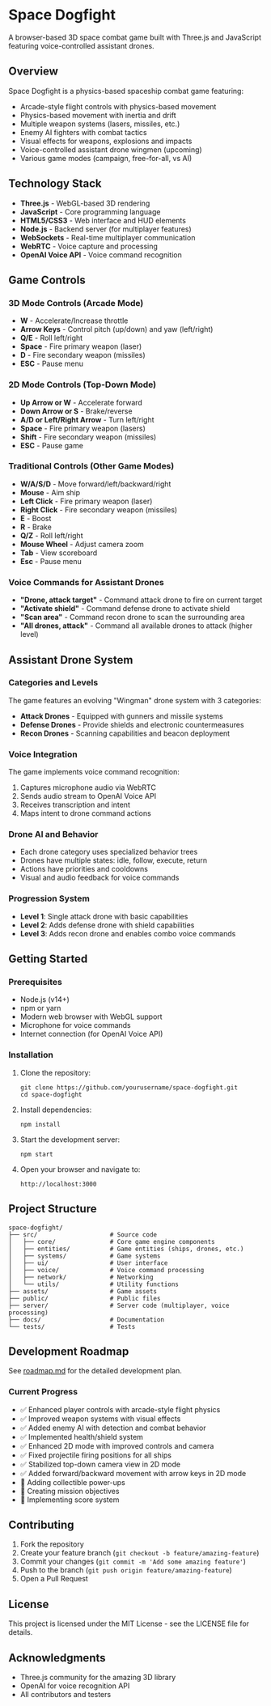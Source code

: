 # Space Dogfight

A browser-based 3D space combat game built with Three.js and JavaScript featuring voice-controlled assistant drones.

## Overview

Space Dogfight is a physics-based spaceship combat game featuring:
- Arcade-style flight controls with physics-based movement
- Physics-based movement with inertia and drift
- Multiple weapon systems (lasers, missiles, etc.)
- Enemy AI fighters with combat tactics
- Visual effects for weapons, explosions and impacts
- Voice-controlled assistant drone wingmen (upcoming)
- Various game modes (campaign, free-for-all, vs AI)

## Technology Stack

- **Three.js** - WebGL-based 3D rendering
- **JavaScript** - Core programming language
- **HTML5/CSS3** - Web interface and HUD elements
- **Node.js** - Backend server (for multiplayer features)
- **WebSockets** - Real-time multiplayer communication
- **WebRTC** - Voice capture and processing
- **OpenAI Voice API** - Voice command recognition

## Game Controls

### 3D Mode Controls (Arcade Mode)
- **W** - Accelerate/Increase throttle
- **Arrow Keys** - Control pitch (up/down) and yaw (left/right)
- **Q/E** - Roll left/right
- **Space** - Fire primary weapon (laser)
- **D** - Fire secondary weapon (missiles)
- **ESC** - Pause menu

### 2D Mode Controls (Top-Down Mode)
- **Up Arrow or W** - Accelerate forward
- **Down Arrow or S** - Brake/reverse
- **A/D or Left/Right Arrow** - Turn left/right
- **Space** - Fire primary weapon (lasers)
- **Shift** - Fire secondary weapon (missiles)
- **ESC** - Pause game

### Traditional Controls (Other Game Modes)
- **W/A/S/D** - Move forward/left/backward/right
- **Mouse** - Aim ship
- **Left Click** - Fire primary weapon (laser)
- **Right Click** - Fire secondary weapon (missiles)
- **E** - Boost
- **R** - Brake
- **Q/Z** - Roll left/right
- **Mouse Wheel** - Adjust camera zoom
- **Tab** - View scoreboard
- **Esc** - Pause menu

### Voice Commands for Assistant Drones
- **"Drone, attack target"** - Command attack drone to fire on current target
- **"Activate shield"** - Command defense drone to activate shield
- **"Scan area"** - Command recon drone to scan the surrounding area
- **"All drones, attack"** - Command all available drones to attack (higher level)

## Assistant Drone System

### Categories and Levels
The game features an evolving "Wingman" drone system with 3 categories:
- **Attack Drones** - Equipped with gunners and missile systems
- **Defense Drones** - Provide shields and electronic countermeasures
- **Recon Drones** - Scanning capabilities and beacon deployment

### Voice Integration
The game implements voice command recognition:
1. Captures microphone audio via WebRTC
2. Sends audio stream to OpenAI Voice API
3. Receives transcription and intent
4. Maps intent to drone command actions

### Drone AI and Behavior
- Each drone category uses specialized behavior trees
- Drones have multiple states: idle, follow, execute, return
- Actions have priorities and cooldowns
- Visual and audio feedback for voice commands

### Progression System
- **Level 1**: Single attack drone with basic capabilities
- **Level 2**: Adds defense drone with shield capabilities
- **Level 3**: Adds recon drone and enables combo voice commands

## Getting Started

### Prerequisites

- Node.js (v14+)
- npm or yarn
- Modern web browser with WebGL support
- Microphone for voice commands
- Internet connection (for OpenAI Voice API)

### Installation

1. Clone the repository:
   ```
   git clone https://github.com/yourusername/space-dogfight.git
   cd space-dogfight
   ```

2. Install dependencies:
   ```
   npm install
   ```

3. Start the development server:
   ```
   npm start
   ```

4. Open your browser and navigate to:
   ```
   http://localhost:3000
   ```

## Project Structure

```
space-dogfight/
├── src/                    # Source code
│   ├── core/               # Core game engine components
│   ├── entities/           # Game entities (ships, drones, etc.)
│   ├── systems/            # Game systems
│   ├── ui/                 # User interface
│   ├── voice/              # Voice command processing
│   ├── network/            # Networking
│   └── utils/              # Utility functions
├── assets/                 # Game assets
├── public/                 # Public files
├── server/                 # Server code (multiplayer, voice processing)
├── docs/                   # Documentation
└── tests/                  # Tests
```

## Development Roadmap

See [roadmap.md](../roadmap.md) for the detailed development plan.

### Current Progress
- ✅ Enhanced player controls with arcade-style flight physics
- ✅ Improved weapon systems with visual effects
- ✅ Added enemy AI with detection and combat behavior
- ✅ Implemented health/shield system
- ✅ Enhanced 2D mode with improved controls and camera
- ✅ Fixed projectile firing positions for all ships
- ✅ Stabilized top-down camera view in 2D mode
- ✅ Added forward/backward movement with arrow keys in 2D mode
- 🔄 Adding collectible power-ups
- 🔄 Creating mission objectives
- 🔄 Implementing score system

## Contributing

1. Fork the repository
2. Create your feature branch (`git checkout -b feature/amazing-feature`)
3. Commit your changes (`git commit -m 'Add some amazing feature'`)
4. Push to the branch (`git push origin feature/amazing-feature`)
5. Open a Pull Request

## License

This project is licensed under the MIT License - see the LICENSE file for details.

## Acknowledgments

- Three.js community for the amazing 3D library
- OpenAI for voice recognition API
- All contributors and testers